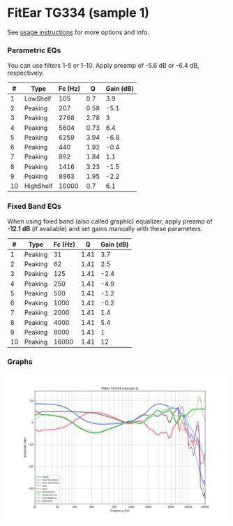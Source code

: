 # FitEar TG334 (sample 1)
See [usage instructions](https://github.com/jaakkopasanen/AutoEq#usage) for more options and info.

### Parametric EQs
You can use filters 1-5 or 1-10. Apply preamp of -5.6 dB or -6.4 dB, respectively.

|   # | Type      |   Fc (Hz) |    Q |   Gain (dB) |
|-----|-----------|-----------|------|-------------|
|   1 | LowShelf  |       105 | 0.7  |         3.9 |
|   2 | Peaking   |       207 | 0.58 |        -5.1 |
|   3 | Peaking   |      2768 | 2.78 |         3   |
|   4 | Peaking   |      5604 | 0.73 |         6.4 |
|   5 | Peaking   |      6259 | 3.94 |        -6.8 |
|   6 | Peaking   |       440 | 1.92 |        -0.4 |
|   7 | Peaking   |       892 | 1.84 |         1.1 |
|   8 | Peaking   |      1416 | 3.23 |        -1.5 |
|   9 | Peaking   |      8963 | 1.95 |        -2.2 |
|  10 | HighShelf |     10000 | 0.7  |         6.1 |

### Fixed Band EQs
When using fixed band (also called graphic) equalizer, apply preamp of **-12.1 dB** (if available) and set gains manually with these parameters.

|   # | Type    |   Fc (Hz) |    Q |   Gain (dB) |
|-----|---------|-----------|------|-------------|
|   1 | Peaking |        31 | 1.41 |         3.7 |
|   2 | Peaking |        62 | 1.41 |         2.5 |
|   3 | Peaking |       125 | 1.41 |        -2.4 |
|   4 | Peaking |       250 | 1.41 |        -4.9 |
|   5 | Peaking |       500 | 1.41 |        -1.2 |
|   6 | Peaking |      1000 | 1.41 |        -0.2 |
|   7 | Peaking |      2000 | 1.41 |         1.4 |
|   8 | Peaking |      4000 | 1.41 |         5.4 |
|   9 | Peaking |      8000 | 1.41 |         1   |
|  10 | Peaking |     16000 | 1.41 |        12   |

### Graphs
![](./FitEar%20TG334%20(sample%201).png)

